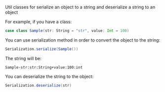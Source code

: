 Util classes for serialize an object to a string and deserialize a string to an object

For example, if you have a class:
```Scala
case class Sample(str: String = "str", value: Int = 100)
```

You can use serialization method in order to convert the object to the string:
```Scala
Serialization.serialize(Sample())
```

The string will be:
```
Sample-str:str:String+value:100:int
```

You can deserialize the string to the object:
```Scala
Serialization.deserialize(str)
```